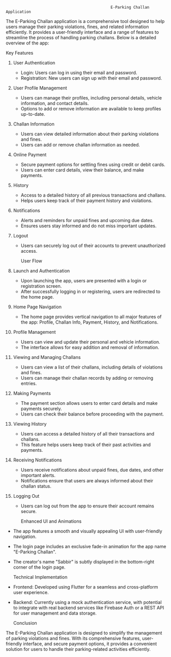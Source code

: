 
                                                  E-Parking Challan Application
                                                                              

The E-Parking Challan application is a comprehensive tool designed to help users manage their parking violations, fines, and related information efficiently. It provides a user-friendly interface and a range of features to streamline the process of handling parking challans. Below is a detailed overview of the app:




   Key Features

1. User Authentication
   - Login: Users can log in using their email and password.
   - Registration: New users can sign up with their email and password.

2. User Profile Management
   - Users can manage their profiles, including personal details, vehicle information, and contact details.
   - Options to add or remove information are available to keep profiles up-to-date.

3. Challan Information
   - Users can view detailed information about their parking violations and fines.
   - Users can add or remove challan information as needed.

4. Online Payment
   - Secure payment options for settling fines using credit or debit cards.
   - Users can enter card details, view their balance, and make payments.

5. History
   - Access to a detailed history of all previous transactions and challans.
   - Helps users keep track of their payment history and violations.

6. Notifications
   - Alerts and reminders for unpaid fines and upcoming due dates.
   - Ensures users stay informed and do not miss important updates.

7. Logout
   - Users can securely log out of their accounts to prevent unauthorized access.






      User Flow

1. Launch and Authentication
   - Upon launching the app, users are presented with a login or registration screen.
   - After successfully logging in or registering, users are redirected to the home page.

2. Home Page Navigation
   - The home page provides vertical navigation to all major features of the app: Profile, Challan Info, Payment, History, and Notifications.

3. Profile Management
   - Users can view and update their personal and vehicle information.
   - The interface allows for easy addition and removal of information.

4. Viewing and Managing Challans
   - Users can view a list of their challans, including details of violations and fines.
   - Users can manage their challan records by adding or removing entries.

5. Making Payments
   - The payment section allows users to enter card details and make payments securely.
   - Users can check their balance before proceeding with the payment.

6. Viewing History
   - Users can access a detailed history of all their transactions and challans.
   - This feature helps users keep track of their past activities and payments.

7. Receiving Notifications
   - Users receive notifications about unpaid fines, due dates, and other important alerts.
   - Notifications ensure that users are always informed about their challan status.

8. Logging Out
   - Users can log out from the app to ensure their account remains secure.






      Enhanced UI and Animations

- The app features a smooth and visually appealing UI with user-friendly navigation.
- The login page includes an exclusive fade-in animation for the app name "E-Parking Challan".
- The creator's name "Sabbir" is subtly displayed in the bottom-right corner of the login page.





     Technical Implementation

- Frontend: Developed using Flutter for a seamless and cross-platform user experience.
- Backend: Currently using a mock authentication service, with potential to integrate with real backend services like Firebase Auth or a REST API for user management and data storage.




     Conclusion

The E-Parking Challan application is designed to simplify the management of parking violations and fines. With its comprehensive features, user-friendly interface, and secure payment options, it provides a convenient solution for users to handle their parking-related activities efficiently.
